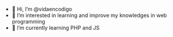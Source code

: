 - 👋 Hi, I’m @vidaencodigo
- 👀 I’m interested in learning and improve my knowledges in web programming
- 🌱 I’m currently learning PHP and JS


<!---
vidaencodigo/vidaencodigo is a ✨ special ✨ repository because its `README.md` (this file) appears on your GitHub profile.
You can click the Preview link to take a look at your changes.
--->

